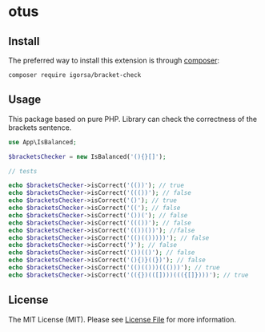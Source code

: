 # otus
## Install
The preferred way to install this extension is through [composer](http://getcomposer.org/download/):
```
composer require igorsa/bracket-check
```
## Usage
This package based on pure PHP. Library can check the correctness of the brackets sentence.
```php
use App\IsBalanced;

$bracketsChecker = new IsBalanced('(){}[]');

// tests

echo $bracketsChecker->isCorrect('(())'); // true
echo $bracketsChecker->isCorrect('((())'); // false
echo $bracketsChecker->isCorrect('()'); // true
echo $bracketsChecker->isCorrect('(('); // false
echo $bracketsChecker->isCorrect('())('); // false
echo $bracketsChecker->isCorrect('((())'); // false
echo $bracketsChecker->isCorrect('(())())'); //false
echo $bracketsChecker->isCorrect('(()(()))))'); // false
echo $bracketsChecker->isCorrect(')'); // false
echo $bracketsChecker->isCorrect('())(()'); // false
echo $bracketsChecker->isCorrect('(){)}((})'); // false
echo $bracketsChecker->isCorrect('(()(()))((()))'); // true
echo $bracketsChecker->isCorrect('(({})(([])))((({[]})))'); // true
```

## License
The MIT License (MIT). Please see [License File](LICENSE.md) for more information.
